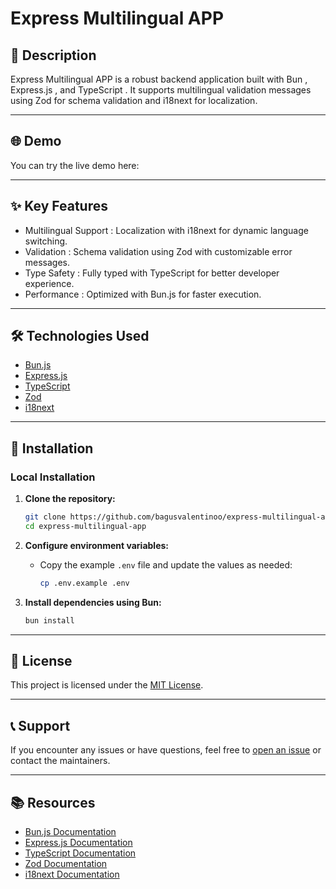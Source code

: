 # Express Multilingual APP

## 📝 Description

Express Multilingual APP is a robust backend application built with Bun , Express.js , and TypeScript . It supports multilingual validation messages using Zod for schema validation and i18next for localization.

---

## 🌐 Demo

You can try the live demo here:

---

## ✨ Key Features

- Multilingual Support : Localization with i18next for dynamic language switching.
- Validation : Schema validation using Zod with customizable error messages.
- Type Safety : Fully typed with TypeScript for better developer experience.
- Performance : Optimized with Bun.js for faster execution.

---

## 🛠️ Technologies Used

- <a href="https://bun.sh/">Bun.js</a>
- <a href="https://expressjs.com/">Express.js</a>
- <a href="https://www.typescriptlang.org/">TypeScript</a>
- <a href="https://zod.dev/">Zod</a>
- <a href="https://www.i18next.com/">i18next</a>

---

## 🔧 Installation

### Local Installation

1. **Clone the repository:**

   ```bash
   git clone https://github.com/bagusvalentinoo/express-multilingual-app.git
   cd express-multilingual-app
   ```

2. **Configure environment variables:**

   - Copy the example `.env` file and update the values as needed:
     ```bash
     cp .env.example .env
     ```

3. **Install dependencies using Bun:**

   ```bash
   bun install
   ```

---

## 📜 License

This project is licensed under the [MIT License](./LICENSE).

---

## 📞 Support

If you encounter any issues or have questions, feel free to [open an issue](https://github.com/bagusvalentinoo/express-multilingual-app/issues) or contact the maintainers.

---

## 📚 Resources

- <a href="https://bun.sh/">Bun.js Documentation</a>
- <a href="https://expressjs.com/">Express.js Documentation</a>
- <a href="https://www.typescriptlang.org/">TypeScript Documentation</a>
- <a href="https://zod.dev/">Zod Documentation</a>
- <a href="https://www.i18next.com/">i18next Documentation</a>
